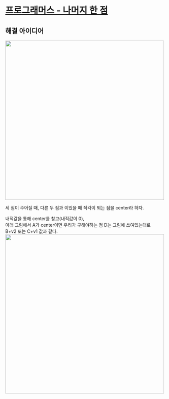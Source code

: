 # [프로그래머스 - 나머지 한 점](https://programmers.co.kr/learn/courses/18/lessons/1878?language=python3)

## 해결 아이디어

<img src="https://user-images.githubusercontent.com/55703132/98209889-0af5f480-1f83-11eb-82ee-f0f94adcc4cc.png" width=500/>
  
세 점이 주어질 때, 다른 두 점과 이었을 때 직각이 되는 점을 center라 하자.  
  
내적값을 통해 center를 찾고(내적값이 0),  
아래 그림에서 A가 center이면 우리가 구해야하는 점 D는 그림에 쓰여있는대로  
B+v2 또는 C+v1 값과 같다.  
<img src="https://user-images.githubusercontent.com/55703132/98210451-f2d2a500-1f83-11eb-9ff1-8ae6348f1d9d.jpg" width = 500/>
